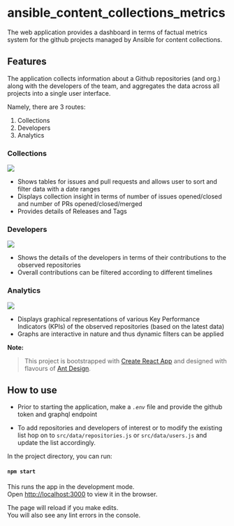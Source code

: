# ansible_content_collections_metrics

The web application provides a dashboard in terms of factual metrics system for the github projects managed by Ansible for content collections.

## Features

The application collects information about a Github repositories (and org.) along with the developers of the team, and aggregates the data across all projects into a single user interface.

Namely, there are 3 routes:

1. Collections
2. Developers
3. Analytics

### Collections

![](https://github.com/priyamsahoo/ansible-github-metrics/blob/doc-updates/screenshots/collections.gif)

- Shows tables for issues and pull requests and allows user to sort and filter data with a date ranges
- Displays collection insight in terms of number of issues opened/closed and number of PRs opened/closed/merged
- Provides details of Releases and Tags

### Developers

![](https://github.com/priyamsahoo/ansible-github-metrics/blob/doc-updates/screenshots/developers.gif)

- Shows the details of the developers in terms of their contributions to the observed repositories
- Overall contributions can be filtered according to different timelines

### Analytics

![](https://github.com/priyamsahoo/ansible-github-metrics/blob/doc-updates/screenshots/analytics.gif)

- Displays graphical representations of various Key Performance Indicators (KPIs) of the observed repositories
  (based on the latest data)
- Graphs are interactive in nature and thus dynamic filters can be applied

**Note:**

> This project is bootstrapped with [Create React App](https://github.com/facebook/create-react-app) and designed with flavours of [Ant Design](https://ant.design/).

## How to use

- Prior to starting the application, make a _`.env`_ file and provide the github token and graphql endpoint

- To add repositories and developers of interest or to modify the existing list hop on to `src/data/repositories.js` or `src/data/users.js` and update the list accordingly.

In the project directory, you can run:

#### `npm start`

This runs the app in the development mode.\
Open [http://localhost:3000](http://localhost:3000) to view it in the browser.

The page will reload if you make edits.\
You will also see any lint errors in the console.
